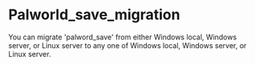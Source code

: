# Palworld_save_migration
You can migrate 'palword_save' from either Windows local, Windows server, or Linux server to any one of Windows local, Windows server, or Linux server.
